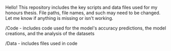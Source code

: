 Hello! This repository includes the key scripts and data files used for my honours thesis. File paths, file names, and such may need to be changed. Let me know if anything is missing or isn't working. 

/Code - includes code used for the model's accuracy predictions, the model creations, and the analysis of the datasets

/Data - includes files used in code

